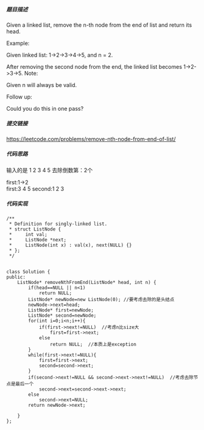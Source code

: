 ##### 题目描述
Given a linked list, remove the n-th node from the end of list and return its head.

Example:

Given linked list: 1->2->3->4->5, and n = 2.

After removing the second node from the end, the linked list becomes 1->2->3->5.
Note:

Given n will always be valid.

Follow up:

Could you do this in one pass?


##### 提交链接
https://leetcode.com/problems/remove-nth-node-from-end-of-list/



##### 代码思路

输入的是
1 2 3 4 5
去除倒数第：2个

first:1->2  
first:3 4 5
second:1 2 3



##### 代码实现

```
/**
 * Definition for singly-linked list.
 * struct ListNode {
 *     int val;
 *     ListNode *next;
 *     ListNode(int x) : val(x), next(NULL) {}
 * };
 */


class Solution {
public:
    ListNode* removeNthFromEnd(ListNode* head, int n) {
        if(head==NULL || n<1)
            return NULL;
        ListNode* newNode=new ListNode(0); //要考虑去除的是头结点
        newNode->next=head;
        ListNode* first=newNode;
        ListNode* second=newNode;
        for(int i=0;i<n;i++){
            if(first->next!=NULL)  //考虑n比size大
                first=first->next;
            else
                return NULL;  //本质上是exception
        }
        while(first->next!=NULL){
            first=first->next;
            second=second->next;
        }
        if(second->next!=NULL && second->next->next!=NULL)  //考虑去除节点是最后一个
            second->next=second->next->next;
        else
            second->next=NULL;
        return newNode->next;
        
    }
};


```
